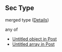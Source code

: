 ## Sec Type

merged type ([Details](post-items-properties-elem-anyof-1-properties-sec.md))

any of

-   [Untitled object in Post](post-items-properties-elem-anyof-1-properties-sec-anyof-0.md "check type definition")
-   [Untitled array in Post](post-items-properties-elem-anyof-1-properties-sec-anyof-1.md "check type definition")
